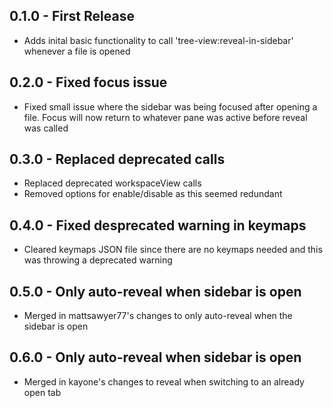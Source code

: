## 0.1.0 - First Release
* Adds inital basic functionality to call 'tree-view:reveal-in-sidebar' whenever a file is opened

## 0.2.0 - Fixed focus issue
* Fixed small issue where the sidebar was being focused after opening a file. Focus will now return to whatever pane was active before reveal was called

## 0.3.0 - Replaced deprecated calls
* Replaced deprecated workspaceView calls
* Removed options for enable/disable as this seemed redundant

## 0.4.0 - Fixed desprecated warning in keymaps
* Cleared keymaps JSON file since there are no keymaps needed and this was throwing a deprecated warning

## 0.5.0 - Only auto-reveal when sidebar is open
* Merged in mattsawyer77's changes to only auto-reveal when the sidebar is open

## 0.6.0 - Only auto-reveal when sidebar is open
* Merged in kayone's changes to reveal when switching to an already open tab

